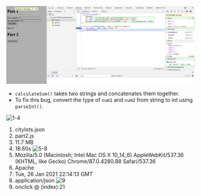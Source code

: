 ![debugging](DevTools-Debugging.png)
- `calculateSum()` takes two strings and concatenates them together.
- To fix this bug, convert the type of `num1` and `num2` from string to int using `parseInt()`.

![1-4](NetworkTab#1-4.png)
1. citylots.json
2. part2.js
3. 11.7 MB
4. 18.60s
![5-8](NetworkTab#5-8.png)
5. Mozilla/5.0 (Macintosh; Intel Mac OS X 10_14_6) AppleWebKit/537.36 (KHTML, like Gecko) Chrome/87.0.4280.88 Safari/537.36
6. Apache
7. Tue, 26 Jan 2021 22:14:13 GMT
8. application/json
![9](NetworkTab#9.png)
9. onclick @ (index):21
